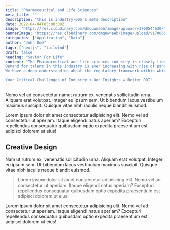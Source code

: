 ```yaml
---
title: "Pharmaceutical and Life Sciences"
meta_title: ""
description: "this is industry-005's meta description"
date: 2022-04-04T05:00:00Z
image: "https://res.cloudinary.com/dmquwnaeb/image/upload/v1700544630/talentWorkx/m0qmetevaklob2odxhsq.png"
bannerImage: "https://res.cloudinary.com/dmquwnaeb/image/upload/v1700654957/talentWorkx/ih3aca1sr4uxqkd7yf00.png"
categories: ["Application", "Data"]
author: "John Doe"
tags: ["nextjs", "tailwind"]
draft: false
heading: "Savior For Life"
content: "The Pharmaceutical and life sciences industry is closely tied to our social DNA for generations. It directly impacts the living standards and survival of mankind. Hence , it is often at a cross-section where it requires top talent to blend with technology and science to produce drugs at speed with stringent but necessary regulatory and compliance requirements.
Demand for talent in this industry is ever increasing with rise of pandemic like situations across the globe. Professionals in Life Sciences and healthcare sector are the real hero in such situations where the world is engulfed and they have relentlessly worked hard to overcome this situation.
We have a deep understanding about the regulatory framework within which the industry operates and understand the criticality of each role the industry demands. With more than 15 years of our experience we are well equipped to serve the talent demand for this industry.

Your Critical Challenges of Industry + Our Insights = Better ROI"
---
```


Nemo vel ad consectetur namut rutrum ex, venenatis sollicitudin urna. Aliquam erat volutpat. Integer eu ipsum sem. Ut bibendum lacus vestibulum maximus suscipit. Quisque vitae nibh iaculis neque blandit euismod.

Lorem ipsum dolor sit amet consectetur adipisicing elit. Nemo vel ad consectetur ut aperiam. Itaque eligendi natus aperiam? Excepturi repellendus consequatur quibusdam optio expedita praesentium est adipisci dolorem ut eius!

## Creative Design

Nam ut rutrum ex, venenatis sollicitudin urna. Aliquam erat volutpat. Integer eu ipsum sem. Ut bibendum lacus vestibulum maximus suscipit. Quisque vitae nibh iaculis neque blandit euismod.

> Lorem ipsum dolor sit amet consectetur adipisicing elit. Nemo vel ad consectetur ut aperiam. Itaque eligendi natus aperiam? Excepturi repellendus consequatur quibusdam optio expedita praesentium est adipisci dolorem ut eius!

Lorem ipsum dolor sit amet consectetur adipisicing elit. Nemo vel ad consectetur ut aperiam. Itaque eligendi natus aperiam? Excepturi repellendus consequatur quibusdam optio expedita praesentium est adipisci dolorem ut eius!
